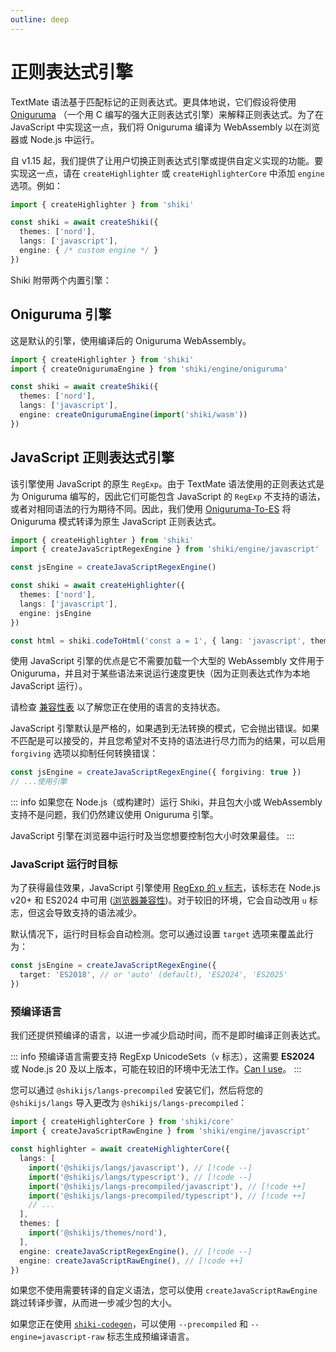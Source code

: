 ```yaml
---
outline: deep
---
```


# 正则表达式引擎

TextMate 语法基于匹配标记的正则表达式。更具体地说，它们假设将使用 [Oniguruma](https://github.com/kkos/oniguruma) （一个用 C 编写的强大正则表达式引擎）来解释正则表达式。为了在 JavaScript 中实现这一点，我们将 Oniguruma 编译为 WebAssembly 以在浏览器或 Node.js 中运行。

自 v1.15 起，我们提供了让用户切换正则表达式引擎或提供自定义实现的功能。要实现这一点，请在 `createHighlighter` 或 `createHighlighterCore` 中添加 `engine` 选项。例如：

```ts
import { createHighlighter } from 'shiki'

const shiki = await createShiki({
  themes: ['nord'],
  langs: ['javascript'],
  engine: { /* custom engine */ }
})
```

Shiki 附带两个内置引擎：

## Oniguruma 引擎

这是默认的引擎，使用编译后的 Oniguruma WebAssembly。

```ts
import { createHighlighter } from 'shiki'
import { createOnigurumaEngine } from 'shiki/engine/oniguruma'

const shiki = await createShiki({
  themes: ['nord'],
  langs: ['javascript'],
  engine: createOnigurumaEngine(import('shiki/wasm'))
})
```

## JavaScript 正则表达式引擎

该引擎使用 JavaScript 的原生 `RegExp`。由于 TextMate 语法使用的正则表达式是为 Oniguruma 编写的，因此它们可能包含 JavaScript 的 `RegExp` 不支持的语法，或者对相同语法的行为期待不同。因此，我们使用 [Oniguruma-To-ES](https://github.com/slevithan/oniguruma-to-es) 将 Oniguruma 模式转译为原生 JavaScript 正则表达式。

```ts {2,4,9}
import { createHighlighter } from 'shiki'
import { createJavaScriptRegexEngine } from 'shiki/engine/javascript'

const jsEngine = createJavaScriptRegexEngine()

const shiki = await createHighlighter({
  themes: ['nord'],
  langs: ['javascript'],
  engine: jsEngine
})

const html = shiki.codeToHtml('const a = 1', { lang: 'javascript', theme: 'nord' })
```

使用 JavaScript 引擎的优点是它不需要加载一个大型的 WebAssembly 文件用于 Oniguruma，并且对于某些语法来说运行速度更快（因为正则表达式作为本地 JavaScript 运行）。

请检查 [兼容性表](/references/engine-js-compat) 以了解您正在使用的语言的支持状态。

JavaScript 引擎默认是严格的，如果遇到无法转换的模式，它会抛出错误。如果不匹配是可以接受的，并且您希望对不支持的语法进行尽力而为的结果，可以启用 `forgiving` 选项以抑制任何转换错误：

```ts
const jsEngine = createJavaScriptRegexEngine({ forgiving: true })
// ...使用引擎
```

::: info
如果您在 Node.js（或构建时）运行 Shiki，并且包大小或 WebAssembly 支持不是问题，我们仍然建议使用 Oniguruma 引擎。

JavaScript 引擎在浏览器中运行时及当您想要控制包大小时效果最佳。
:::

### JavaScript 运行时目标

为了获得最佳效果，JavaScript 引擎使用 [RegExp 的 `v` 标志](https://developer.mozilla.org/en-US/docs/Web/JavaScript/Reference/Global_Objects/RegExp/unicodeSets)，该标志在 Node.js v20+ 和 ES2024 中可用 ([浏览器兼容性](https://developer.mozilla.org/en-US/docs/Web/JavaScript/Reference/Global_Objects/RegExp/unicodeSets#browser_compatibility))。对于较旧的环境，它会自动改用 `u` 标志，但这会导致支持的语法减少。

默认情况下，运行时目标会自动检测。您可以通过设置 `target` 选项来覆盖此行为：

```ts
const jsEngine = createJavaScriptRegexEngine({
  target: 'ES2018', // or 'auto' (default), 'ES2024', 'ES2025'
})
```

### 预编译语言

我们还提供预编译的语言，以进一步减少启动时间，而不是即时编译正则表达式。

::: info
预编译语言需要支持 RegExp UnicodeSets（`v` 标志），这需要 **ES2024** 或 Node.js 20 及以上版本，可能在较旧的环境中无法工作。[Can I use](https://caniuse.com/mdn-javascript_builtins_regexp_unicodesets)。
:::

您可以通过 `@shikijs/langs-precompiled` 安装它们，然后将您的 `@shikijs/langs` 导入更改为 `@shikijs/langs-precompiled`：

```ts
import { createHighlighterCore } from 'shiki/core'
import { createJavaScriptRawEngine } from 'shiki/engine/javascript'

const highlighter = await createHighlighterCore({
  langs: [
    import('@shikijs/langs/javascript'), // [!code --]
    import('@shikijs/langs/typescript'), // [!code --]
    import('@shikijs/langs-precompiled/javascript'), // [!code ++]
    import('@shikijs/langs-precompiled/typescript'), // [!code ++]
    // ...
  ],
  themes: [
    import('@shikijs/themes/nord'),
  ],
  engine: createJavaScriptRegexEngine(), // [!code --]
  engine: createJavaScriptRawEngine(), // [!code ++]
})
```

如果您不使用需要转译的自定义语法，您可以使用 `createJavaScriptRawEngine` 跳过转译步骤，从而进一步减少包的大小。

如果您正在使用 [`shiki-codegen`](/packages/codegen)，可以使用 `--precompiled` 和 `--engine=javascript-raw` 标志生成预编译语言。
